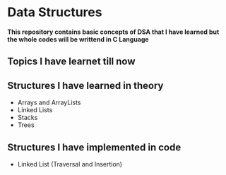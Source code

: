 # Data Structures
**This repository contains basic concepts of DSA that I have learned but the whole codes will be writtend in C Language<h2/>
Topics I have learnet till now**

## Structures I have learned in theory

- Arrays and ArrayLists
- Linked Lists
- Stacks
- Trees

## Structures I have implemented in code

- Linked List (Traversal and Insertion)
